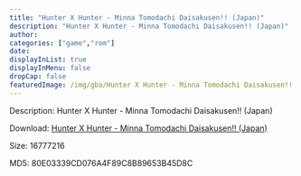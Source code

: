 ```yaml
---
title: "Hunter X Hunter - Minna Tomodachi Daisakusen!! (Japan)"
description: "Hunter X Hunter - Minna Tomodachi Daisakusen!! (Japan)"
author: 
categories: ["game","rom"]
date: 
displayInList: true
displayInMenu: false
dropCap: false
featuredImage: /img/gba/Hunter X Hunter - Minna Tomodachi Daisakusen!! [Japan].jpg
---
```


Description: Hunter X Hunter - Minna Tomodachi Daisakusen!! (Japan)

Download: <a style="text-decoration:underline;" href="https://mega.nz/#!CDY0HCBI!vwpCa5Q2sqi7kKkXiwkpDX_oFJ9WDFCFNNAfJ9geDCE" target = "_blank" rel = "nofollow" > Hunter X Hunter - Minna Tomodachi Daisakusen!! (Japan)</a>

Size: 16777216

MD5: 80E03339CD076A4F89C8B89653B45D8C

